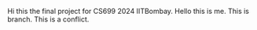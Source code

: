 Hi this the final project for CS699 2024 IITBombay.
Hello this is me.
This is branch.
This is a conflict.